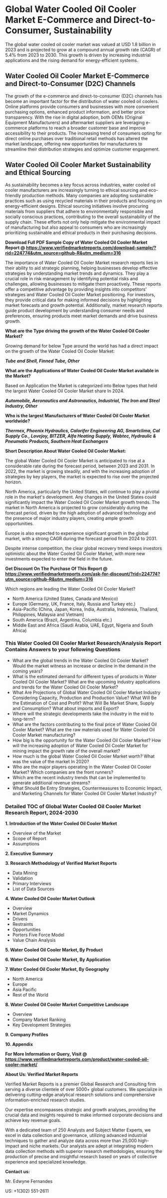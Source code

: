 <h1>Global Water Cooled Oil Cooler Market E-Commerce and Direct-to-Consumer, Sustainability</h1><p class=""><p>The global water cooled oil cooler market was valued at USD 1.8 billion in 2023 and is projected to grow at a compound annual growth rate (CAGR) of 5.4% from 2023 to 2030. This growth is driven by increasing industrial applications and the rising demand for energy-efficient systems.</p><h2>Water Cooled Oil Cooler Market E-Commerce and Direct-to-Consumer (D2C) Channels</h2><p>The growth of the e-commerce and direct-to-consumer (D2C) channels has become an important factor for the distribution of water cooled oil coolers. Online platforms provide consumers and businesses with more convenient purchasing options, enhanced product information, and better price transparency. With the rise in digital adoption, both OEMs (Original Equipment Manufacturers) and aftermarket suppliers are leveraging e-commerce platforms to reach a broader customer base and improve accessibility to their products. The increasing trend of consumers opting for direct online purchases over traditional retail methods has altered the market landscape, offering new opportunities for manufacturers to streamline their distribution strategies and optimize customer engagement.</p><h2>Water Cooled Oil Cooler Market Sustainability and Ethical Sourcing</h2><p>As sustainability becomes a key focus across industries, water cooled oil cooler manufacturers are increasingly turning to ethical sourcing and eco-friendly production methods. Many companies are adopting sustainable practices such as using recycled materials in their products and focusing on energy-efficient designs. Ethical sourcing initiatives involve procuring materials from suppliers that adhere to environmentally responsible and socially conscious practices, contributing to the overall sustainability of the supply chain. These efforts not only help mitigate the environmental impact of manufacturing but also appeal to consumers who are increasingly prioritizing sustainable and ethical products in their purchasing decisions.</p></p><p class=""><strong>Download Full PDF Sample Copy of Water Cooled Oil Cooler Market Report @ <a href="https://www.verifiedmarketreports.com/download-sample/?rid=224774&utm_source=github-R&utm_medium=316" target="_blank">https://www.verifiedmarketreports.com/download-sample/?rid=224774&utm_source=github-R&utm_medium=316</a></strong></p><p>The importance of&nbsp;Water Cooled Oil Cooler Market research reports lies in their ability to aid strategic planning, helping businesses develop effective strategies by understanding market trends and dynamics. They play a crucial role in risk management by identifying potential risks and challenges, allowing businesses to mitigate them proactively. These reports offer a competitive advantage by providing insights into competitors' strategies and Water Cooled Oil Cooler Market positioning. For investors, they provide critical data for making informed decisions by highlighting market forecasts and growth potential. Additionally, market research reports guide product development by understanding consumer needs and preferences, ensuring products meet market demands and drive business growth.</p><p><strong>What are the&nbsp;Type driving the growth of the Water Cooled Oil Cooler Market?</strong></p><p id="" class="">Growing demand for below Type around the world has had a direct impact on the growth of the Water Cooled Oil Cooler Market:</p><p class=""><em><strong>Tube and Shell, Finned Tube, Other</strong></em></p><p class=""><strong>What are the&nbsp;Applications&nbsp;of Water Cooled Oil Cooler Market available in the Market?</strong></p><p id="" class="">Based on Application the Market is categorized into Below types that held the largest Water Cooled Oil Cooler Market share In 2024.</p><p class=""><em><strong>Automobile, Aeronautics and Astronautics, Industrial, The Iron and Steel Industry, Other</strong></em></p><p class=""><strong>Who is the largest Manufacturers of Water Cooled Oil Cooler Market worldwide?</strong></p><p><em><strong>Thermex, Phoenix Hydraulics, Calorifer Engineering AG, Smartclima, Cal Supply Co., Lovejoy, BITZER, Alfa Heating Supply, Wabtec, Hydraulic & Pneumatic Products, Southern Heat Exchangers</strong></em></p><p id="" class=""><strong>Short Description About Water Cooled Oil Cooler Market:</strong></p><p>The global Water Cooled Oil Cooler Market is anticipated to rise at a considerable rate during the forecast period, between 2023 and 2031. In 2022, the market is growing steadily, and with the increasing adoption of strategies by key players, the market is expected to rise over the projected horizon.</p><p>North America, particularly the United States, will continue to play a pivotal role in the market's development. Any changes in the United States could significantly impact the Water Cooled Oil Cooler Market growth trends. The market in North America is projected to grow considerably during the forecast period, driven by the high adoption of advanced technology and the presence of major industry players, creating ample growth opportunities.</p><p>Europe is also expected to experience significant growth in the global market, with a strong CAGR during the forecast period from 2024 to 2031.</p><p>Despite intense competition, the clear global recovery trend keeps investors optimistic about the Water Cooled Oil Cooler Market, with more new investments expected to enter the field in the future.</p><p id="" class=""><strong>Get Discount On The Purchase Of This Report @ <a href="https://www.verifiedmarketreports.com/ask-for-discount/?rid=224774?utm_source=github-R&utm_medium=316" target="_blank">https://www.verifiedmarketreports.com/ask-for-discount/?rid=224774?utm_source=github-R&utm_medium=316</a></strong></p><p class="">Which regions are leading the Water Cooled Oil Cooler Market?</p><ul><li>North America (United States, Canada and Mexico)</li><li>Europe (Germany, UK, France, Italy, Russia and Turkey etc.)</li><li>Asia-Pacific (China, Japan, Korea, India, Australia, Indonesia, Thailand, Philippines, Malaysia and Vietnam)</li><li>South America (Brazil, Argentina, Columbia etc.)</li><li>Middle East and Africa (Saudi Arabia, UAE, Egypt, Nigeria and South Africa)</li></ul><h3 id="" class="">This Water Cooled Oil Cooler Market Research/Analysis Report Contains Answers to your following Questions</h3><ul><li>What are the global trends in the Water Cooled Oil Cooler Market? Would the market witness an increase or decline in the demand in the coming years?</li><li>What is the estimated demand for different types of products in Water Cooled Oil Cooler Market? What are the upcoming industry applications and trends for the Water Cooled Oil Cooler Market?</li><li>What Are Projections of Global Water Cooled Oil Cooler Market Industry Considering Capacity, Production and Production Value? What Will Be the Estimation of Cost and Profit? What Will Be Market Share, Supply and Consumption? What about imports and Export?</li><li>Where will the strategic developments take the industry in the mid to long-term?</li><li>What are the factors contributing to the final price of Water Cooled Oil Cooler Market? What are the raw materials used for Water Cooled Oil Cooler Market manufacturing?</li><li>How big is the opportunity for the Water Cooled Oil Cooler Market? How will the increasing adoption of Water Cooled Oil Cooler Market for mining impact the growth rate of the overall market?</li><li>How much is the global Water Cooled Oil Cooler Market worth? What was the value of the market In 2020?</li><li>Who are the major players operating in the Water Cooled Oil Cooler Market? Which companies are the front runners?</li><li>Which are the recent industry trends that can be implemented to generate additional revenue streams?</li><li>What Should Be Entry Strategies, Countermeasures to Economic Impact, and Marketing Channels for Water Cooled Oil Cooler Market Industry?</li></ul><h3 id="" class="">Detailed TOC of Global Water Cooled Oil Cooler Market Research Report, 2024-2030</h3><p id="" class=""><strong>1. Introduction of the Water Cooled Oil Cooler Market</strong></p><ul><li>Overview of the Market</li><li>Scope of Report</li><li>Assumptions</li></ul><p id="" class=""><strong>2. Executive Summary</strong></p><p id="" class=""><strong>3. Research Methodology of Verified Market Reports</strong></p><ul><li>Data Mining</li><li>Validation</li><li>Primary Interviews</li><li>List of Data Sources</li></ul><p id="" class=""><strong>4. Water Cooled Oil Cooler Market Outlook</strong></p><ul><li>Overview</li><li>Market Dynamics</li><li>Drivers</li><li>Restraints</li><li>Opportunities</li><li>Porters Five Force Model</li><li>Value Chain Analysis</li></ul><p id="" class=""><strong>5. Water Cooled Oil Cooler Market, By Product</strong></p><p id="" class=""><strong>6. Water Cooled Oil Cooler Market, By Application</strong></p><p id="" class=""><strong>7. Water Cooled Oil Cooler Market, By Geography</strong></p><ul><li>North America</li><li>Europe</li><li>Asia Pacific</li><li>Rest of the World</li></ul><p id="" class=""><strong>8. Water Cooled Oil Cooler Market Competitive Landscape</strong></p><ul><li>Overview</li><li>Company Market Ranking</li><li>Key Development Strategies</li></ul><p id="" class=""><strong>9. Company Profiles</strong></p><p id="" class=""><strong>10. Appendix</strong></p><p id="" class=""><strong>For More Information or Query, Visit @ <a href="https://www.verifiedmarketreports.com/product/water-cooled-oil-cooler-market/" target="_blank">https://www.verifiedmarketreports.com/product/water-cooled-oil-cooler-market/</a></strong></p><p id="" class=""><strong>About Us: Verified Market Reports</strong></p><p id="" class="">Verified Market Reports is a premier Global Research and Consulting firm serving a diverse clientele of over 5000+ global customers. We specialize in delivering cutting-edge analytical research solutions and comprehensive information-enriched research studies.</p><p id="" class="">Our expertise encompasses strategic and growth analyses, providing the crucial data and insights required to make informed corporate decisions and achieve key revenue goals.</p><p id="" class="">With a dedicated team of 250 Analysts and Subject Matter Experts, we excel in data collection and governance, utilizing advanced industrial techniques to gather and analyze data across more than 25,000 high-impact and niche markets. Our analysts are adept at integrating modern data collection methods with superior research methodologies, ensuring the production of precise and insightful research based on years of collective experience and specialized knowledge.</p><p id="" class=""><strong>Contact us:</strong></p><p id="" class="">Mr. Edwyne Fernandes</p><p id="" class="">US: +1(302) 551-2611</p>